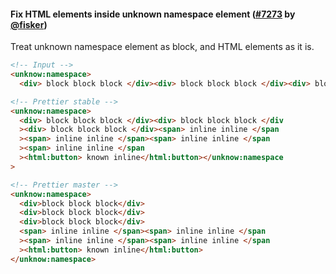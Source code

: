 #### Fix HTML elements inside unknown namespace element ([#7273](https://github.com/prettier/prettier/pull/7273) by [@fisker](https://github.com/fisker))

Treat unknown namespace element as block, and HTML elements as it is.

<!-- prettier-ignore -->
```html
<!-- Input -->
<unknow:namespace>
  <div> block block block </div><div> block block block </div><div> block block block </div><span> inline inline  </span><span> inline inline  </span><span> inline inline  </span><span> inline inline  </span><html:button> known inline</html:button></unknow:namespace>

<!-- Prettier stable -->
<unknow:namespace>
  <div> block block block </div><div> block block block </div
  ><div> block block block </div><span> inline inline </span
  ><span> inline inline </span><span> inline inline </span
  ><span> inline inline </span
  ><html:button> known inline</html:button></unknow:namespace
>

<!-- Prettier master -->
<unknow:namespace>
  <div>block block block</div>
  <div>block block block</div>
  <div>block block block</div>
  <span> inline inline </span><span> inline inline </span
  ><span> inline inline </span><span> inline inline </span
  ><html:button> known inline</html:button>
</unknow:namespace>
```
